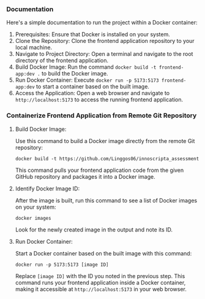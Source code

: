 ### Documentation

Here's a simple documentation to run the project within a Docker container:

1.  Prerequisites: Ensure that Docker is installed on your system.
2.  Clone the Repository: Clone the frontend application repository to your local machine.
3.  Navigate to Project Directory: Open a terminal and navigate to the root directory of the frontend application.
4.  Build Docker Image: Run the command `docker build -t frontend-app:dev .` to build the Docker image.
5.  Run Docker Container: Execute `docker run -p 5173:5173 frontend-app:dev` to start a container based on the built image.
6.  Access the Application: Open a web browser and navigate to `http://localhost:5173` to access the running frontend application.

### Containerize Frontend Application from Remote Git Repository

1.  Build Docker Image:

    Use this command to build a Docker image directly from the remote Git repository:

    `docker build -t https://github.com/Linggos06/innoscripta_assessment`

    This command pulls your frontend application code from the given GitHub repository and packages it into a Docker image.

2.  Identify Docker Image ID:

    After the image is built, run this command to see a list of Docker images on your system:

    `docker images`

    Look for the newly created image in the output and note its ID.

3.  Run Docker Container:

    Start a Docker container based on the built image with this command:

    `docker run -p 5173:5173 [image ID]`

    Replace `[image ID]` with the ID you noted in the previous step. This command runs your frontend application inside a Docker container, making it accessible at `http://localhost:5173` in your web browser.
